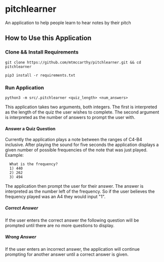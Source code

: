 # pitchlearner
An application to help people learn to hear notes by their pitch

## How to Use this Application

### Clone && Install Requirements
```git clone https://github.com/mtmccarthy/pitchlearner.git && cd pitchlearner```

```pip3 install -r requirements.txt```

### Run Application
```python3 -m src/.pitchlearner <quiz_length> <num_answers>```

This application takes two arguments, both integers. The first is interpreted as the length of the quiz the user wishes to complete. The second argument is interpreted as the number of answers to prompt the user with.

#### Answer a Quiz Question
Currently the application plays a note between the ranges of C4-B4 inclusive. After playing the sound for five seconds the application displays a given number of possible frequencies of the note that was just played. Example:
```
  What is the frequency?
  1) 440
  2) 262
  3) 494
```
The application then prompt the user for their answer. The answer is interpreted as the number left of the frequency. So if the user believes the frequency played was an A4 they would input "1".

##### Correct Answer
If the user enters the correct answer the following question will be prompted until there are no more questions to display.

##### Wrong Answer
If the user enters an incorrect answer, the application will continue prompting for another answer until a correct answer is given.
